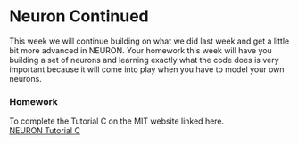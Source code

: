 # Neuron Continued 
This week we will continue building on what we did last week and get a little bit more advanced in NEURON. Your homework this week will have you building a set of neurons and learning exactly what the code does is very important because it will come into play when you have to model your own neurons. 

### Homework
To complete the Tutorial C on the MIT website linked here. <br>
<a href="http://web.mit.edu/neuron_v7.4/nrntuthtml/tutorial/tutC.html">NEURON Tutorial C</a><br>
